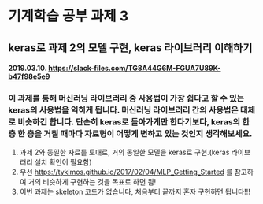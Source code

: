 # 기계학습 공부 과제 3
## keras로 과제 2의 모델 구현, keras 라이브러리 이해하기

#### 2019.03.10. https://slack-files.com/TG8A44G6M-FGUA7U89K-b47f98e5e9

### 이 과제를 통해 머신러닝 라이브러리 중 사용법이 가장 쉽다고 할 수 있는 keras의 사용법을 익히게 됩니다. 머신러닝 라이브러리 간의 사용법은 대체로 비슷하긴 합니다. 단순히 keras로 돌아가게만 한다기보다, keras의 한 층 한 층을 거칠 때마다 자료형이 어떻게 변하고 있는 것인지 생각해보세요.

1. 과제 2와 동일한 자료를 토대로, 거의 동일한 모델을 keras로 구현.(keras 라이브러리 설치 확인이 필요함)
2. 우선 https://tykimos.github.io/2017/02/04/MLP_Getting_Started 를 참고하여 거의 비슷하게 구현하는 것을 목표로 하면 됨!
3. 이번 과제는 skeleton 코드가 없습니다, 처음부터 끝까지 혼자 구현하면 됩니다!!!
